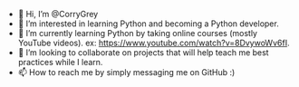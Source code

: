 - 👋 Hi, I’m @CorryGrey
- 👀 I’m interested in learning Python and becoming a Python developer.
- 🌱 I’m currently learning Python by taking online courses (mostly YouTube videos). ex: https://www.youtube.com/watch?v=8DvywoWv6fI.
- 💞️ I’m looking to collaborate on projects that will help teach me best practices while I learn.
- 📫 How to reach me by simply messaging me on GitHub :)

<!---
CorryGrey/CorryGrey is a ✨ special ✨ repository because its `README.md` (this file) appears on your GitHub profile.
You can click the Preview link to take a look at your changes.
--->

